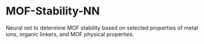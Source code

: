 # MOF-Stability-NN
Neural net to determine MOF stability based on selected properties of metal ions, organic linkers, and MOF physical properties.
